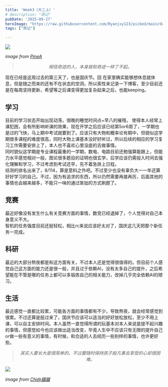 ```yaml
---
title: 'Week3（大二上）'
# description: "周记"
pubDate: '2025-09-27'    
heroImage: "https://raw.githubusercontent.com/Ryanjxy123/picbed/main/dataNight%20Reign-135515413.png"
tags: ["周记"]

---
```


![](https://raw.githubusercontent.com/Ryanjxy123/picbed/main/dataNight%20Reign-135515413.png)

*image from [PineA](https://pixiviz.pwp.app/artist/84609574)*


<blockquote style="text-align: center;">
    <p ><em>相信奇迹的人，本身就和奇迹一样了不起。</em></p>
</blockquote>

现在已经是这周过去的第三天了，也是国庆节。回 在家里确实能够想休息就休息，但是随之而来的还有不在状态的空洞，所以索性来记录一下博客，至少目前还是在每周坚持更新，希望等之后课变得更加复杂起来之后，也能keeping。

## 学习

目前的学习状态开始出现动荡，很晚的睡觉时间点+早八的摧残， 使得本人经常上课犯困，会有所影响听课的效果，现在开学之后应该已经第5or6周了，一学期也是过的飞快，马上期中考试就要到了。应该只有大物和概率论有期中，但貌似这学期很多课程的难度很高，同时大物上课基本没好好听过，所以后续的相应的学习复习工作需要安排上了，本人也不喜欢心里没底的去做事情。  
同时貌似这学期是专业课程最重的一学期，数电、电路目前还勉强算能跟上，但能力水平感觉相对一般，图论很多题目的证明也很玄学，后学应该仍需投入时间去强化理解和学习，不过考虑到考试还早，先不着急排上日程。  
综测的排名出来了，8/114，算是意料之外吧。不过至少也没有辜负大一一年还算好好学习的自己。不过，因为有追求的东西，所以仍然需要再接再厉，后面其他的事情也会越来越多，不能只一味的通过笨拙的方式刷题了。

## 竞赛
最近好像没有发生什么有关竞赛方面的事情，数竞已经退掉了，个人觉得对自己本身意义不大。  
智机的任务强度目前还挺轻松，相比rc来说应该好太对了，国庆这几天把那个新任务一完成。

## 科研

最近的大部分熬夜都是和这方面有关，不过本人还是觉得很值得的。但目前个人感觉自己这方面的能力还是很一般，并且过于依赖AI，没有太多自己的提升，之后希望能在不管是哪的任务上都可以多锻炼自己的相关能力，改掉几乎完全依赖AI的陋习。

## 生活

最近感觉一直都比较累，可能各方面的事情都有不少，导致熬夜，就会经常感觉到很累。不过还算是挺过来了，国庆节应该可以适当的好好放松放松，至少不用上课，可以自主安排时间。本人虽然一直觉得所谓的玩基本对本人来说是提不起兴趣的事情，但感觉如今也应该做出适当改变，毕竟人生中不应该只有无限的提升自己or做一些有意义的事情，有时候，和合适的人去经历一些别样的事情，也许更好些。




<blockquote style="text-align: center;">
    <p ><em>其实人要长大是很简单的。不过要随时保持孩子般凡事去享受的心却很困难。</em></p>
</blockquote>

![](https://raw.githubusercontent.com/Ryanjxy123/picbed/main/dataReach%20for%20the%20Stars-126359558.png)

*image from [Chi@貓貓](https://pixiviz.pwp.app/artist/562667)*